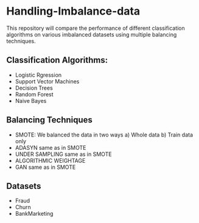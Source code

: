 # Handling-Imbalance-data
This repository will compare the performance of different classification algorithms on various imbalanced datasets using multiple balancing techniques.
## Classification Algorithms: 
- Logistic Rgression
- Support Vector Machines
- Decision Trees
- Random Forest
- Naive Bayes
## Balancing Techniques
- SMOTE: We balanced the data in two ways a) Whole data b) Train data only 
- ADASYN same as in SMOTE
- UNDER SAMPLING same as in SMOTE
- ALGORITHMIC WEIGHTAGE
- GAN same as in SMOTE
## Datasets
- Fraud
- Churn
- BankMarketing
